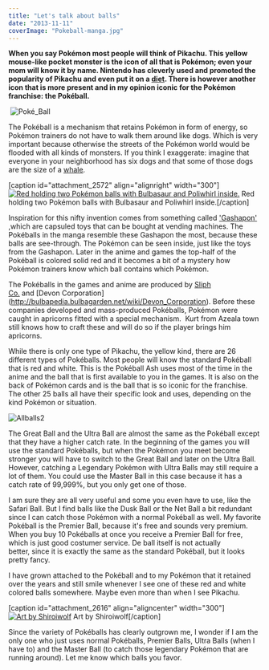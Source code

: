```yaml
---
title: "Let's talk about balls"
date: "2013-11-11"
coverImage: "Pokeball-manga.jpg"
---
```


**When you say Pokémon most people will think of Pikachu. This yellow mouse-like pocket monster is the icon of all that is Pokémon; even your mom will know it by name. Nintendo has cleverly used and promoted the popularity of Pikachu and even put it on a [diet](http://www.digdang.com/image/pikachus_diet_worked/7705/). There is however another icon that is more present and in my opinion iconic for the Pokémon franchise: the Pokéball.**

 ![Poké_Ball](images/Poké_Ball.png)

The Pokéball is a mechanism that retains Pokémon in form of energy, so Pokémon trainers do not have to walk them around like dogs. Which is very important because otherwise the streets of the Pokémon world would be flooded with all kinds of monsters. If you think I exaggerate: imagine that everyone in your neighborhood has six dogs and that some of those dogs are the size of a [whale](http://bulbapedia.bulbagarden.net/wiki/Wailord_(Pok%C3%A9mon)).

\[caption id="attachment\_2572" align="alignright" width="300"\][![Red holding two Pokémon balls with Bulbasaur and Poliwhirl inside.](images/Pokeball-manga-300x221.jpg)](http://www.legenddiaries.com/wp-content/uploads/2013/11/Pokeball-manga.jpg) Red holding two Pokémon balls with Bulbasaur and Poliwhirl inside.\[/caption\]

Inspiration for this nifty invention comes from something called ['Gashapon'](http://en.wikipedia.org/wiki/Gashapon) ,which are capsuled toys that can be bought at vending machines. The Pokéballs in the manga resemble these Gashapon the most, because these balls are see-through. The Pokémon can be seen inside, just like the toys from the Gashapon. Later in the anime and games the top-half of the Pokéball is colored solid red and it becomes a bit of a mystery how Pokémon trainers know which ball contains which Pokémon.

The Pokéballs in the games and anime are produced by [Sliph Co.](http://bulbapedia.bulbagarden.net/wiki/Silph_Co.) and [Devon Corporation](http://bulbapedia.bulbagarden.net/wiki/Devon_Corporation). Before these companies developed and mass-produced Pokéballs, Pokémon were caught in apricorns fitted with a special mechanism.  Kurt from Azeala town still knows how to craft these and will do so if the player brings him apricorns.

While there is only one type of Pikachu, the yellow kind, there are 26 different types of Pokéballs. Most people will know the standard Pokéball that is red and white. This is the Pokéball Ash uses most of the time in the anime and the ball that is first available to you in the games. It is also on the back of Pokémon cards and is the ball that is so iconic for the franchise. The other 25 balls all have their specific look and uses, depending on the kind Pokémon or situation.

![Allballs2](images/Allballs2.png)

The Great Ball and the Ultra Ball are almost the same as the Pokéball except that they have a higher catch rate. In the beginning of the games you will use the standard Pokéballs, but when the Pokémon you meet become stronger you will have to switch to the Great Ball and later on the Ultra Ball. However, catching a Legendary Pokémon with Ultra Balls may still require a lot of them. You could use the Master Ball in this case because it has a catch rate of 99,999%, but you only get one of those.

I am sure they are all very useful and some you even have to use, like the Safari Ball. But I find balls like the Dusk Ball or the Net Ball a bit redundant since I can catch those Pokémon with a normal Pokéball as well. My favorite Pokéball is the Premier Ball, because it's free and sounds very premium. When you buy 10 Pokéballs at once you receive a Premier Ball for free, which is just good costumer service. De ball itself is not actually better, since it is exactly the same as the standard Pokéball, but it looks pretty fancy.

I have grown attached to the Pokéball and to my Pokémon that it retained over the years and still smile whenever I see one of these red and white colored balls somewhere. Maybe even more than when I see Pikachu.

\[caption id="attachment\_2616" align="aligncenter" width="300"\][![Art by Shiroiwolf ](images/pikachu_with_pokeball_by_shiroiwolf-300x263.png)](http://shiroiwolf.deviantart.com/art/pikachu-with-pokeball-81707072) Art by Shiroiwolf\[/caption\]

Since the variety of Pokéballs has clearly outgrown me, I wonder if I am the only one who just uses normal Pokéballs, Premier Balls, Ultra Balls (when I have to) and the Master Ball (to catch those legendary Pokémon that are running around). Let me know which balls you favor.
